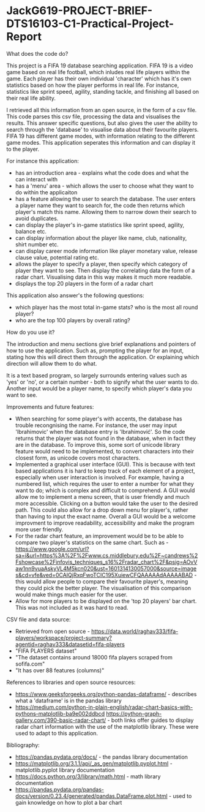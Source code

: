 # JackG619-PROJECT-BRIEF-DTS16103-C1-Practical-Project-Report

What does the code do?

This project is a FIFA 19 database searching application. FIFA 19 is a video game based on real life football, which inludes real life players within the game. Each player has their own individual 'character' which has it's own statistics based on how the player performs in real life. For instance, statistics like sprint speed, agility, standing tackle, and finishing all based on their real life ability.

I retrieved all this information from an open source, in the form of a csv file. This code parses this csv file, processing the data and visualises the results. This answer specific questions, but also gives the user the ability to search through the 'database' to visualise data about their favourite players. FIFA 19 has different game modes, with information relating to the different game modes. This application seperates this information and can display it to the player.

For instance this application:
- has an introduction area - explains what the code does and what the can interact with
- has a 'menu' area - which allows the user to choose what they want to do within the applicaiton
- has a feature allowing the user to search the database. The user enters a player name they want to search for, the code then     returns which player's match this name. Allowing them to narrow down their search to avoid duplicates.
- can display the player's in-game statistics like sprint speed, agility, balance etc.
- can display information about the player like name, club, nationality, shirt number etc.
- can display career mode information like player monetary value, release clause value, potential rating etc.
- allows the player to specify a player, then specify which category of player they want to see. Then display the correlating       data the form of a radar chart. Visualising data in this way makes it much more readable.
- displays the top 20 players in the form of a radar chart

This application also answer's the following questions:
- which player has the most total in-game stats? who is the most all round player?
- who are the top 100 players by overall rating?

How do you use it?

The introduction and menu sections give brief explanations and pointers of how to use the application. Such as, prompting the player for an input, stating how this will direct them through the application. Or explaining which direction will allow them to do what. 

It is a text based program, so largely surrounds entering values such as 'yes' or 'no', or a certain number - both to signify what the user wants to do. Another input would be a player name, to specify which player's data you want to see.

Improvements and future features:
- When searching for some player's with accents, the database has trouble recongnising the name. For instance, the user may input 'Ibrahimovic' when the database entry is 'Ibrahimović'. So the code returns that the player was not found in the database, when in fact they are in the database. To improve this, some sort of unicode library feature would need to be implemented, to convert characters into their closest form, as unicode covers most characters.
- Implemented a graphical user interface (GUI). This is because with text based applications it is hard to keep track of each element of a project, especially when user           interaction is involved. For example, having a numbered list, which requires the user to enter a number for what they want to do; which is complex and difficult to comprehend.   A GUI would allow me to implement a menu screen, that is user friendly and much more accessible. Clicking on a button would take the user to the desired path. This could also   allow for a drop down menu for player's, rather than having to input the exact name. Overall a GUI would be a welcome improvment to improve readability, accessibility and       make the program more user friendly.
- For the radar chart feature, an improvement would be to be able to compare two player's statistics on the same chart. Such as - https://www.google.com/url?sa=i&url=https%3A%2F%2Fwww.cs.middlebury.edu%2F~candrews%2Fshowcase%2Finfovis_techniques_s16%2Fradar_chart%2F&psig=AOvVaw1nn9vuaAskyVL4M5kcn020&ust=1601314130057000&source=images&cd=vfe&ved=0CAIQjRxqFwoTCIC195XuiewCFQAAAAAdAAAAABAD - this would allow people to compare their favourite player's, meaning they could pick the better player.                   The visualisation of this comparison would make things much easier for the user.
- Allow for more players to be displayed on the 'top 20 players' bar chart. This was not included as it was hard to read.

CSV file and data source:
- Retrieved from open source - https://data.world/raghav333/fifa-players/workspace/project-summary?agentid=raghav333&datasetid=fifa-players 
- "FIFA PLAYERS dataset"
- "The dataset contains around 18000 fifa players scraped from sofifa.com"
- "It has over 88 features (columns)" 

References to libraries and open source resources:
- https://www.geeksforgeeks.org/python-pandas-dataframe/ - describes what a 'dataframe' is in the pandas library
- https://medium.com/python-in-plain-english/radar-chart-basics-with-pythons-matplotlib-ba9e002ddbcd
  https://python-graph-gallery.com/390-basic-radar-chart/ - both links offer guides to display radar chart information with the     use of the matplotlib library. These were used to adapt to this application.

Bibliography:
- https://pandas.pydata.org/docs/ - the pandas library documentation
- https://matplotlib.org/3.1.1/api/_as_gen/matplotlib.pyplot.html - matplotlib.pyplot library documentation
- https://docs.python.org/3/library/math.html - math library documentation
- https://pandas.pydata.org/pandas-docs/version/0.23.4/generated/pandas.DataFrame.plot.html - used to gain knowledge on how to plot a bar chart
